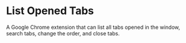 # List Opened Tabs
A Google Chrome extension that can list all tabs opened in the window, search tabs, change the order, and close tabs.
